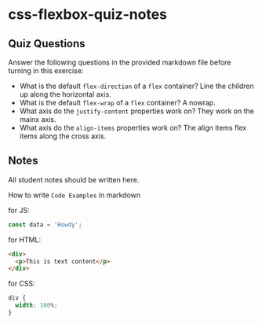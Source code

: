 # css-flexbox-quiz-notes

## Quiz Questions

Answer the following questions in the provided markdown file before turning in this exercise:

- What is the default `flex-direction` of a `flex` container?
Line the children up along the horizontal axis.
- What is the default `flex-wrap` of a `flex` container?
A nowrap.
- What axis do the `justify-content` properties work on?
They work on the mainx axis.
- What axis do the `align-items` properties work on?
The align items flex items along the cross axis.
## Notes

All student notes should be written here.

How to write `Code Examples` in markdown

for JS:

```javascript
const data = 'Howdy';
```

for HTML:

```html
<div>
  <p>This is text content</p>
</div>
```

for CSS:

```css
div {
  width: 100%;
}
```
